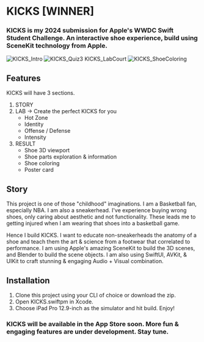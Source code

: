 # KICKS [WINNER]
### KICKS is my 2024 submission for Apple's WWDC Swift Student Challenge. An interactive shoe experience, build using SceneKit technology from Apple.

![KICKS_Intro](https://github.com/ooowwwiiilll/WWDC24_Kicks/assets/92080715/ca93bb36-50e5-4e09-b024-2d5624386d47)
![![KICKS_Quiz3](https://github.com/ooowwwiiilll/WWDC24_Kicks/assets/92080715/2015ba0f-22da-4afd-9397-0d6f12b3c267)
KICKS_LabCourt](https://github.com/ooowwwiiilll/WWDC24_Kicks/assets/92080715/f9df0589-661e-493d-9701-625fad72bfe7)
![KICKS_ShoeColoring](https://github.com/ooowwwiiilll/WWDC24_Kicks/assets/92080715/291be721-7298-406d-846c-ab956a4c7f9d)

## Features

KICKS will have 3 sections.
01. STORY
02. LAB -> Create the perfect KICKS for you
    - Hot Zone
    - Identity
    - Offense / Defense
    - Intensity
03. RESULT
    - Shoe 3D viewport
    - Shoe parts exploration & information
    - Shoe coloring
    - Poster card

## Story

This project is one of those "childhood" imaginations. 
I am a Basketball fan, especially NBA. I am also a sneakerhead. I've experience buying wrong shoes, only caring about aesthetic and not functionality. These leads me to getting injured when I am wearing that shoes into a basketball game. 

Hence I build KICKS. I want to educate non-sneakerheads the anatomy of a shoe and teach them the art & science from a footwear that correlated to performance. I am using Apple's amazing SceneKit to build the 3D scenes, and Blender to build the scene objects. I am also using SwiftUI, AVKit, & UIKit to craft stunning & engaging Audio + Visual combination. 

## Installation

1. Clone this project using your CLI of choice or download the zip.
2. Open KICKS.swiftpm in Xcode.
3. Choose iPad Pro 12.9-inch as the simulator and hit build.
Enjoy!

### KICKS will be available in the App Store soon. More fun & engaging features are under development. Stay tune.
